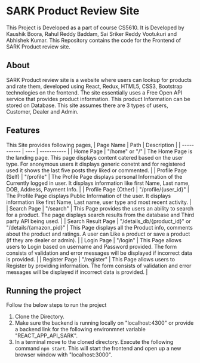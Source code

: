 # SARK Product Review Site

This Project is Developed as a part of course CS5610. It is Developed by Kaushik Boora, Rahul Reddy Baddam, Sai Sriker Reddy Vootukuri and Abhishek Kumar.
This Repository contains the code for the Frontend of SARK Product review site.

## About

SARK Product review site is a website where users can lookup for products and rate them, developed using React, Redux, HTML5, CSS3, Bootstrap technologies on the frontend.
The site essentially uses a Free Open API service that provides product information. This product Information can be stored on Database. This site assumes there are 3 types of users, Customer, Dealer and Admin.

## Features

This Site provides following pages,
| Page Name | Path | Description |
| ----------- | ---- | ----------- |
| Home Page | "/home" or "/" | The Home Page is the landing page. This page displays content catered based on the user type. For anonymous users it displays generic conetnt and for registered used it shows the last five posts they liked or commented. |
| Profile Page (Self) | "/profile" | The Profile Page displays personal Information of the Currently logged in user. It displays information like first Name, Last name, DOB, Address, Payment Info. |
| Profile Page (Other) | "/profile/{user_id}" | The Profile Page displays Public Information of the user. It displays information like first Name, Last name, user type and most recent activity. |
| Search Page | "/search" | This Page provides the users an ability to search for a product. The page displays search results from the database and Third party API being used. |
| Search Result Page | "/details_db/{product_id}" or "/details/{amazon_pid}" | This Page displays all the Product info, comments about the product and ratings. A user can Like a product or save a product (if they are dealer or admin). |
| Login Page | "/login" | This Page allows users to Login based on username and Password provided. The form consists of validation and error messages will be displayed if incorrect data is provided. |
| Register Page | "/register" | This Page allows users to Register by providing information. The form consists of validation and error messages will be displayed if incorrect data is provided. |

## Running the project

Follow the below steps to run the project

1. Clone the Directory.
2. Make sure the backend is running locally on "localhost:4300" or provide a backend link for the following environmnet variable "REACT_APP_API_SARK".
3. In a terminal move to the cloned directory. Execute the following command `npm start`. This will start the frontend and open up a new browser window with "localhost:3000".
